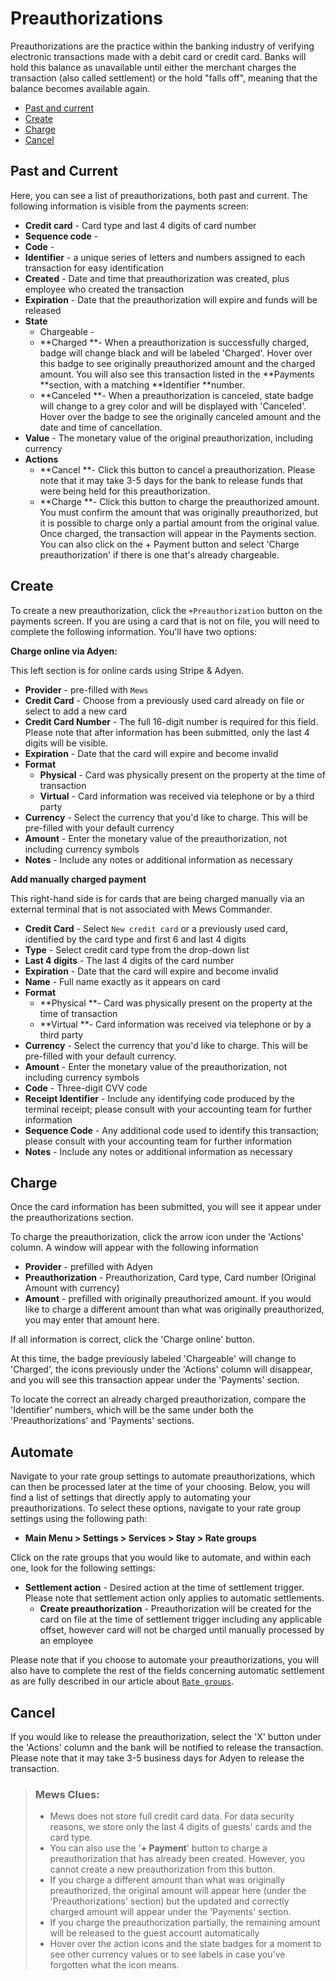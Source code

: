 # Preauthorizations

Preauthorizations are the practice within the banking industry of verifying electronic transactions made with a debit card or credit card. Banks will hold this balance as unavailable until either the merchant charges the transaction \(also called settlement\) or the hold "falls off", meaning that the balance becomes available again.

* [Past and current](preauthorizations.md#past-and-current)
* [Create](preauthorizations.md#create)
* [Charge](preauthorizations.md#charge)
* [Cancel](preauthorizations.md#cancel)

## Past and Current

Here, you can see a list of preauthorizations, both past and current. The following information is visible from the payments screen:

* **Credit card** - Card type and last 4 digits of card number
* **Sequence code** - 
* **Code** - 
* **Identifier** - a unique series of letters and numbers assigned to each transaction for easy identification
* **Created** - Date and time that preauthorization was created, plus employee who created the transaction
* **Expiration** - Date that the preauthorization will expire and funds will be released
* **State**
  * Chargeable - 
  * **Charged **- When a preauthorization is successfully charged, badge will change black and will be labeled 'Charged'. Hover over this badge to see originally preauthorized amount and the charged amount. You will also see this transaction listed in the **Payments **section, with a matching **Identifier **number. 
  * **Canceled **- When a preauthorization is canceled, state badge will change to a grey color and will be displayed with 'Canceled'. Hover over the badge to see the originally canceled amount and the date and time of cancellation. 
* **Value** - The monetary value of the original preauthorization, including currency
* **Actions**
  * **Cancel **- Click this button to cancel a preauthorization. Please note that it may take 3-5 days for the bank to release funds that were being held for this preauthorization. 
  * **Charge **- Click this button to charge the preauthorized amount. You must confirm the amount that was originally preauthorized, but it is possible to charge only a partial amount from the original value. Once charged, the transaction will appear in the Payments section. You can also click on the + Payment button and select 'Charge preauthorization' if there is one that's already chargeable. 

## Create

To create a new preauthorization, click the `+Preauthorization` button on the payments screen. If you are using a card that is not on file, you will need to complete the following information. You'll have two options:

**Charge online via Adyen:**

This left section is for online cards using Stripe & Adyen.

* **Provider** - pre-filled with `Mews`
* **Credit Card** - Choose from a previously used card already on file or select to add a new card
* **Credit Card Number** - The full 16-digit number is required for this field. Please note that after information has been submitted, only the last 4 digits will be visible.
* **Expiration** - Date that the card will expire and become invalid
* **Format**
  * **Physical** - Card was physically present on the property at the time of transaction
  * **Virtual** - Card information was received via telephone or by a third party
* **Currency** - Select the currency that you'd like to charge. This will be pre-filled with your default currency
* **Amount** - Enter the monetary value of the preauthorization, not including currency symbols
* **Notes** - Include any notes or additional information as necessary

**Add manually charged payment**

This right-hand side is for cards that are being charged manually via an external terminal that is not associated with Mews Commander.

* **Credit Card** - Select `New credit card` or a previously used card, identified by the card type and first 6 and last 4 digits
* **Type** - Select credit card type from the drop-down list
* **Last 4 digits** - The last 4 digits of the card number
* **Expiration** - Date that the card will expire and become invalid
* **Name** - Full name exactly as it appears on card
* **Format**
  * **Physical **- Card was physically present on the property at the time of transaction
  * **Virtual **- Card information was received via telephone or by a third party
* **Currency** - Select the currency that you'd like to charge. This will be pre-filled with your default currency.
* **Amount** - Enter the monetary value of the preauthorization, not including currency symbols
* **Code** - Three-digit CVV code
* **Receipt Identifier** - Include any identifying code produced by the terminal receipt; please consult with your accounting team for further information
* **Sequence Code** - Any additional code used to identify this transaction; please consult with your accounting team for further information
* **Notes** - Include any notes or additional information as necessary

## Charge

Once the card information has been submitted, you will see it appear under the preauthorizations section.

To charge the preauthorization, click the arrow icon under the 'Actions' column. A window will appear with the following information

* **Provider** - prefilled with Adyen
* **Preauthorization** - Preauthorization, Card type, Card number \(Original Amount with currency\)
* **Amount** - prefilled with originally preauthorized amount. If you would like to charge a different amount than what was originally preauthorized, you may enter that amount here.

If all information is correct, click the 'Charge online' button.

At this time, the badge previously labeled 'Chargeable' will change to 'Charged', the icons previously under the 'Actions' column will disappear, and you will see this transaction appear under the 'Payments' section.

To locate the correct an already charged preauthorization, compare the 'Identifier' numbers, which will be the same under both the 'Preauthorizations' and 'Payments' sections.

## Automate

Navigate to your rate group settings to automate preauthorizations, which can then be processed later at the time of your choosing. Below, you will find a list of settings that directly apply to automating your preauthorizations. To select these options, navigate to your rate group settings using the following path:

* **Main Menu &gt; Settings &gt; Services &gt; Stay &gt; Rate groups**

Click on the rate groups that you would like to automate, and within each one, look for the following settings:

* **Settlement action** - Desired action at the time of settlement trigger. Please note that settlement action only applies to automatic settlements.
  * **Create preauthorization** - Preauthorization will be created for the card on file at the time of settlement trigger including any applicable offset, however card will not be charged until manually processed by an employee

Please note that if you choose to automate your preauthorizations, you will also have to complete the rest of the fields concerning automatic settlement as are fully described in our article about [`Rate groups`](../../../settings/sales-settings/services/stay-services/rate-groups/).

## Cancel

If you would like to release the preauthorization, select the 'X' button under the 'Actions' column and the bank will be notified to release the transaction. Please note that it may take 3-5 business days for Adyen to release the transaction.

> ### Mews Clues:
>
> * Mews does not store full credit card data. For data security reasons, we store only the last 4 digits of guests' cards and the card type.
> * You can also use the '**+ Payment**' button to charge a preauthorization that has already been created. However, you cannot create a new preauthorization from this button.
> * If you charge a different amount than what was originally preauthorized, the original amount will appear here \(under the 'Preauthorizations' section\) but the updated and correctly charged amount will appear under the 'Payments' section.
> * If you charge the preauthorization partially, the remaining amount will be released to the guest account automatically
> * Hover over the action icons and the state badges for a moment to see other currency values or to see labels in case you've forgotten what the icon means.

